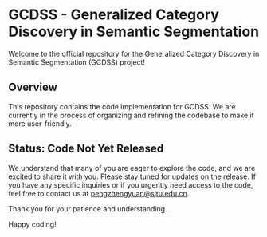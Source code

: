 # GCDSS - Generalized Category Discovery in Semantic Segmentation

Welcome to the official repository for the Generalized Category Discovery in Semantic Segmentation (GCDSS) project!

## Overview

This repository contains the code implementation for GCDSS. We are currently in the process of organizing and refining the codebase to make it more user-friendly.

## Status: Code Not Yet Released

We understand that many of you are eager to explore the code, and we are excited to share it with you. Please stay tuned for updates on the release. If you have any specific inquiries or if you urgently need access to the code, feel free to contact us at [pengzhengyuan@sjtu.edu.cn](mailto:pengzhengyuan@sjtu.edu.cn).

Thank you for your patience and understanding.

Happy coding!
